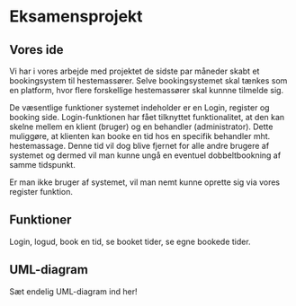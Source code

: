 # Eksamensprojekt

## Vores ide
Vi har i vores arbejde med projektet de sidste par måneder skabt et bookingsystem til hestemassører. 
Selve bookingsystemet skal tænkes som en platform, hvor flere forskellige hestemassører skal kunnne tilmelde sig. 

De væsentlige funktioner systemet indeholder er en Login, register og booking side. Login-funktionen har fået tilknyttet
funktionalitet, at den kan skelne mellem en klient (bruger) og en behandler (administrator). Dette muliggøre, at 
klienten kan booke en tid hos en specifik behandler mht. hestemassage. Denne tid vil dog blive fjernet for alle andre
brugere af systemet og dermed vil man kunne ungå en eventuel dobbeltbookning af samme tidspunkt.  

Er man ikke bruger af systemet, vil man nemt kunne oprette sig via vores register funktion. 

## Funktioner 
Login, logud, book en tid, se booket tider, se egne bookede tider. 


## UML-diagram
Sæt endelig UML-diagram ind her!
